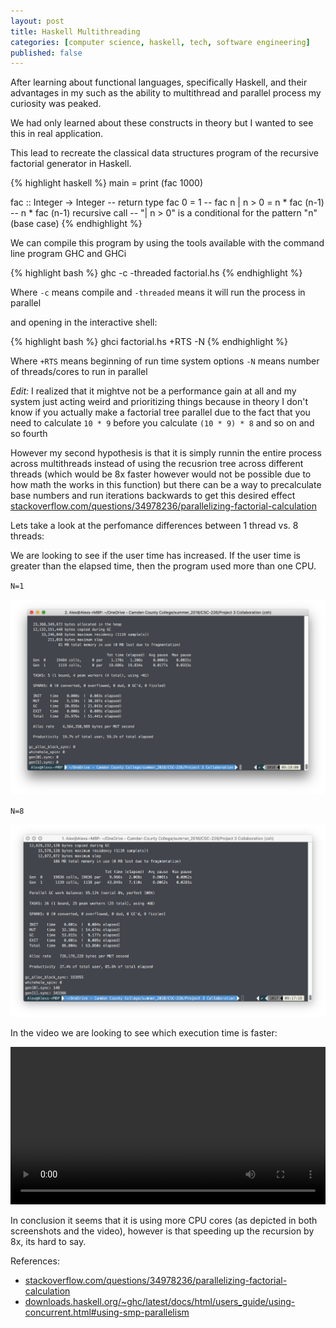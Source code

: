 ```yaml
---
layout: post
title: Haskell Multithreading
categories: [computer science, haskell, tech, software engineering]
published: false
---
```


After learning about functional languages, specifically Haskell, and their advantages in my such as the ability to multithread and parallel process my curiosity was peaked. 

We had only learned about these constructs in theory but I wanted to see this in real application.

This lead to recreate the classical data structures program of the recursive factorial generator in Haskell.

{% highlight haskell %}
main = print (fac 1000)

fac :: Integer -> Integer  -- return type
fac 0 = 1 --
fac n | n > 0 = n * fac (n-1) -- n * fac (n-1) recursive call
--  "| n > 0" is a conditional for the pattern "n" (base case)
{% endhighlight %}

We can compile this program by using the tools available with the command line program GHC and GHCi

{% highlight bash %}
ghc -c -threaded factorial.hs
{% endhighlight %}

Where `-c` means compile and `-threaded` means it will run the process in parallel

and opening in the interactive shell:

{% highlight bash %}
ghci factorial.hs +RTS -N
{% endhighlight %}

Where `+RTS` means beginning of run time system options
`-N` means number of threads/cores to run in parallel



*Edit:* I realized that it mightve not be a performance gain at all and my system just acting weird and prioritizing things because in theory I don't know if you actually make a factorial tree parallel due to the fact that you need to calculate `10 * 9` before you calculate `(10 * 9) * 8` and so on and so fourth

However my second hypothesis is that it is simply runnin the entire process across multithreads instead of using the recusrion tree across different threads (which would be 8x faster however would not be possible due to how math the works in this function) but there can be a way to precalculate base numbers and run iterations backwards to get this desired effect [stackoverflow.com/questions/34978236/parallelizing-factorial-calculation](https://stackoverflow.com/questions/34978236/parallelizing-factorial-calculation)

Lets take a look at the perfomance differences between 1 thread vs. 8 threads:

We are looking to see if the user time has increased. If the user time is greater than the elapsed time, then the program used more than one CPU.

`N=1`

![n1](/docs/haskelln1.png)

`N=8`

![n1](/docs/haskelln8.png)

In the video we are looking to see which execution time is faster:

<video autoplay style="width:100%" src="/docs/haskell.mp4">Your browser does not support HTML5 video</video>


In conclusion it seems that it is using more CPU cores (as depicted in both screenshots and the video), however is that speeding up the recursion by 8x, its hard to say.


References: 
- [stackoverflow.com/questions/34978236/parallelizing-factorial-calculation](https://stackoverflow.com/questions/34978236/parallelizing-factorial-calculation)
- [downloads.haskell.org/~ghc/latest/docs/html/users_guide/using-concurrent.html#using-smp-parallelism](https://downloads.haskell.org/~ghc/latest/docs/html/users_guide/using-concurrent.html#using-smp-parallelism)